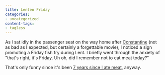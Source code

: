 ```yaml
---
title: Lenten Friday
categories:
- uncategorized
content-tags:
- tagless
---
```


As I sat idly in the passenger seat on the way home after [Constantine][1] (not as bad as I expected, but certainly a forgettable movie), I noticed a sign promoting a Friday fish fry during Lent.  I briefly went through the anxiety of "that's right, it's Friday.  Uh oh, did I remember not to eat meat today?"

   [1]: http://www.constantinemovie.com/

That's only funny since it's been [7 years since I ate meat][2], anyway.

   [2]: /library/principles/vegetarianism/
